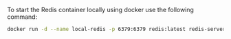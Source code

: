 
To start the Redis container locally using docker use the following command:

```bash
docker run -d --name local-redis -p 6379:6379 redis:latest redis-server --requirepass "authshare$001"
```